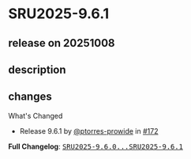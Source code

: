 # SRU2025-9.6.1

## release on 20251008
## description
## changes
What's Changed

* Release 9.6.1 by <a class="user-mention notranslate" data-hovercard-type="user" data-hovercard-url="/users/ptorres-prowide/hovercard" data-octo-click="hovercard-link-click" data-octo-dimensions="link_type:self" href="https://github.com/ptorres-prowide">@ptorres-prowide</a> in <a class="issue-link js-issue-link" data-error-text="Failed to load title" data-id="3481070678" data-permission-text="Title is private" data-url="https://github.com/prowide/prowide-iso20022/issues/172" data-hovercard-type="pull_request" data-hovercard-url="/prowide/prowide-iso20022/pull/172/hovercard" href="https://github.com/prowide/prowide-iso20022/pull/172">#172</a>

<strong>Full Changelog</strong>: <a class="commit-link" href="https://github.com/prowide/prowide-iso20022/compare/SRU2025-9.6.0...SRU2025-9.6.1"><tt>SRU2025-9.6.0...SRU2025-9.6.1</tt></a>

